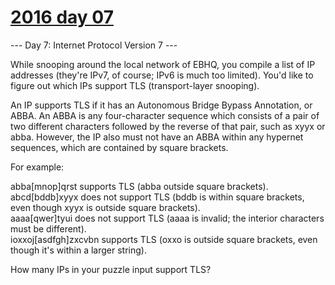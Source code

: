 # [2016 day 07](https://adventofcode.com/2016/day/7)

--- Day 7: Internet Protocol Version 7 ---

While snooping around the local network of EBHQ, you compile a list of IP addresses (they're IPv7, of course; IPv6 is much too limited). You'd like to figure out which IPs support TLS (transport-layer snooping).

An IP supports TLS if it has an Autonomous Bridge Bypass Annotation, or ABBA.  An ABBA is any four-character sequence which consists of a pair of two different characters followed by the reverse of that pair, such as xyyx or abba.  However, the IP also must not have an ABBA within any hypernet sequences, which are contained by square brackets.

For example:

abba[mnop]qrst supports TLS (abba outside square brackets).\
abcd[bddb]xyyx does not support TLS (bddb is within square brackets, even though xyyx is outside square brackets).\
aaaa[qwer]tyui does not support TLS (aaaa is invalid; the interior characters must be different).\
ioxxoj[asdfgh]zxcvbn supports TLS (oxxo is outside square brackets, even though it's within a larger string).

How many IPs in your puzzle input support TLS?